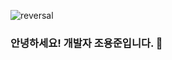 ![reversal](https://capsule-render.vercel.app/api?type=rect&textBg=true&text=RECT&fontAlign=30&fontSize=30&desc=Use%20theme&descAlign=60&descAlignY=50&theme=radical)

### 안녕하세요! 개발자 조용준입니다. 👋
